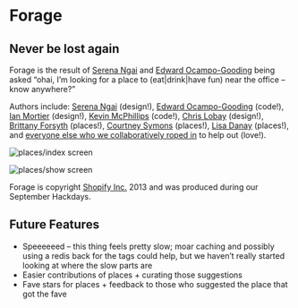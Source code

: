 # Forage
## Never be lost again

Forage is the result of [Serena Ngai](https://github.com/serenangai) and [Edward Ocampo-Gooding](https://github.com/edward) being asked “ohai, I’m looking for a place to (eat|drink|have fun) near the office – know anywhere?”

Authors include: [Serena Ngai](https://github.com/serenangai) (design!), [Edward Ocampo-Gooding](https://github.com/edward) (code!), [Ian Mortier](https://github.com/healthcare) (design!), [Kevin McPhillips](https://github.com/kmcphillips) (code!), [Chris Lobay](https://github.com/christopherlobay) (design!), [Brittany Forsyth](https://github.com/BrittanyForsyth) (places!), [Courtney Symons](https://github.com/CourtneySymons) (places!), [Lisa Danay](https://github.com/BrittanyForsyth) (places!), and [everyone else who we collaboratively roped in](https://github.com/edward/forage/graphs/contributors) to help out (love!).

![places/index screen](https://f.cloud.github.com/assets/325/1183230/97d361f6-222b-11e3-84e7-a7d65f9d4ebe.png)

![places/show screen](https://f.cloud.github.com/assets/325/1183241/cdf9286a-222b-11e3-8c2f-76922b36b5c4.png)

Forage is copyright [Shopify Inc.](https://shopify.com) 2013 and was produced during our September Hackdays.

## Future Features

* Speeeeeed – this thing feels pretty slow; moar caching and possibly using a redis back for the tags could help, but we haven’t really started looking at where the slow parts are
* Easier contributions of places + curating those suggestions
* Fave stars for places + feedback to those who suggested the place that got the fave
